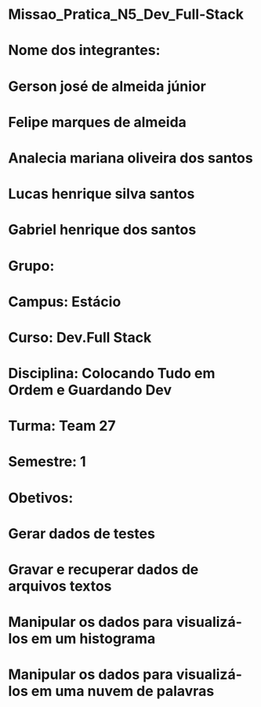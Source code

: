 # Missao_Pratica_N5_Dev_Full-Stack
#
# Nome dos integrantes:
# Gerson josé de almeida júnior
# Felipe marques de almeida
# Analecia mariana oliveira dos santos
# Lucas henrique silva santos
# Gabriel henrique dos santos
# Grupo:
#
# Campus: Estácio
# Curso: Dev.Full Stack
# Disciplina: Colocando Tudo em Ordem e Guardando Dev
# Turma: Team 27
# Semestre: 1
# Obetivos:
#
# Gerar dados de testes
# Gravar e recuperar dados de arquivos textos
# Manipular os dados para visualizá-los em um histograma
# Manipular os dados para visualizá-los em uma nuvem de palavras
